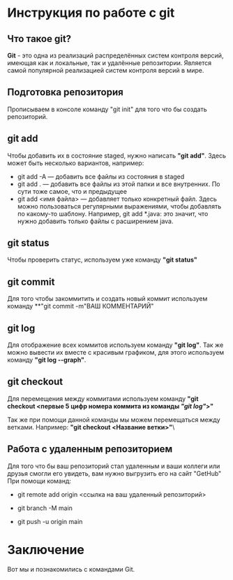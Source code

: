 # Инструкция по работе с git

## Что такое git?

**Git** - это одна из реализаций распределённых систем
контроля версий, имеющая как и локальные, так и
удалённые репозитории. Является самой популярной
реализацией систем контроля версий в мире.

## Подготовка репозитория

Прописываем в консоле команду "git init" для того что бы создать репозиторий.

## git add

Чтобы добавить их в состояние staged, нужно написать __"git add"__. Здесь может быть несколько вариантов, например:
* git add -A — добавить все файлы из состояния в staged
* git add . — добавить все файлы из этой папки и все внутренних. По сути тоже самое, что и предыдущее
* git add <имя файла> — добавляет только конкретный файл. Здесь можно пользоваться регулярными выражениями, чтобы добавлять по какому-то шаблону. Например, git add *.java: это значит, что нужно добавить только файлы с расширением java.

## git status

Чтобы проверить статус, используем уже команду **"git status"**

## git commit

Для того чтобы закоммитить и создать новый коммит используем команду **"git commit -m"ВАШ КОММЕНТАРИЙ"

## git log 

Для отображение всех коммитов используем команду **"git log"**. Так же можно вывести их вместе с красивым графиком, для этого используем команду **"git log --graph"**.

## git checkout

Для перемещения между коммитами используем команду **"git checkout <первые 5 цифр номера коммита из команды *"git log"*>"**

Так же при помощи данной команды мы можем перемещаться между ветками. Например: **"git checkout <Название ветки>"**\

## Работа с удаленным репозиторием

Для того что бы ваш репозиторий стал удаленным и ваши коллеги или друзья смогли его увидеть, вам нужно выгрузить его на сайт "GetHub"
При помощи команд:

* git remote add origin <ссылка на ваш удаленный репозиторий>

* git branch -M main

* git push -u origin main



# Заключение 
Вот мы и познакомились с командами Git.


